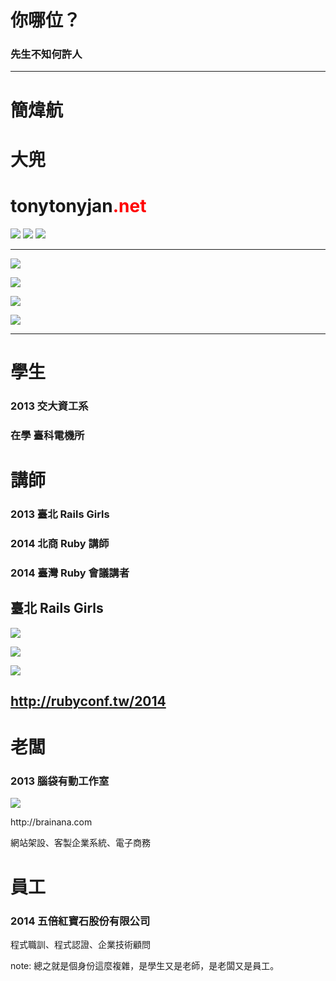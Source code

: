 # 你哪位？
### 先生不知何許人 ###

---

<h1>簡煒航</h1>
<h1 class="fragment" data-fragment-index="1"><div class="fragment grow highlight-red">大兜</div></h1>
<h1 class="fragment" data-fragment-index="2">tonytonyjan<span class="fragment" style="color:red;" data-fragment-index="4">.net</span></h1>
<div class="fragment" data-fragment-index="3">
  <img src="img/fb.png"> <img src="img/plurk.png">  <img src="img/twitter.png">
</div>

---

![](img/avatar-1.jpg)


![](img/avatar-2.jpg)


![](img/avatar-3.jpg)


![](img/avatar-4.jpg)

---

# 學生
### 2013 交大資工系 <!-- .element: class="fragment" -->
### 在學 臺科電機所 <!-- .element: class="fragment" -->


# 講師
### 2013 臺北 Rails Girls <!-- .element: class="fragment" -->
### 2014 北商 Ruby 講師 <!-- .element: class="fragment" -->
### 2014 臺灣 Ruby 會議講者 <!-- .element: class="fragment" -->


## 臺北 Rails Girls
![](img/rg.jpg)


![](img/rg-2.jpg)



![](img/ruby-conf-tw-2014.png)
## http://rubyconf.tw/2014


# 老闆
### 2013 腦袋有動工作室 <!-- .element: class="fragment" -->
<div class="fragment">
  <img src="img/brainana.png">
  <p>http://brainana.com</p>
  <p>網站架設、客製企業系統、電子商務</p>
</div>


# 員工
<h3 class="fragment">2014 五倍<span class="fragment highlight-red">紅寶石</span>股份有限公司</h3>
<div class="fragment">
  <p>程式職訓、程式認證、企業技術顧問</p>
</div>

note: 總之就是個身份這麼複雜，是學生又是老師，是老闆又是員工。